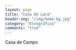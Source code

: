 ```yaml
---
layout: page
title: "Casa de Lara"
header-img: "/img/home-bg.jpg"
category: "Etnográfico"
comments: "true"
---
```



Casa de Campo





